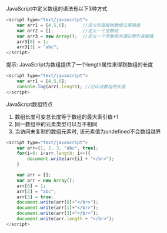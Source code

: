 JavaScript中定义数组的语法有以下3种方式

```javascript
<script type="text/javascript">
    var arr1 = [4,5,6];	     //定义时直接给数组元素赋值
    var arr2 = [];           //定义一个空数组
    var arr3 = new Array();  //定义一个空数组并通过索引来赋值
    arr3[0] = 1;
    arr3[3] = "abc";
</script>
```

提示: JavaScript为数组提供了一个length属性来得到数组的长度
```javascript
<script type="text/javascript">
    var arr1 = [4,5,6];
    console.log(arr1.length); //打印该数组的长度
</script>
```

JavaScript数组特点
1) 数组长度可变总长度等于数组的最大索引值+1
2) 同一数组中的元素类型可以互不相同
3) 当访问未复制的数组元素时, 该元素值为undefined不会数组越界

```javascript
<script type="text/javascript">
    var arr=[1, 2, 3, "abc", true];
    for(i=0; i<arr.length; i++){
        document.write(arr[i] + "</br>");
    }

    var arr = [];
    var arr = new Array();
    arr[0] = 1;
    arr[2] = "abc";
    arr[3] = true;
    document.write(arr[0]+"</br>");
    document.write(arr[1]+"</br>");
    document.write(arr[3]+"</br>");
    document.write(arr.length + "</br>");
</script>
```
